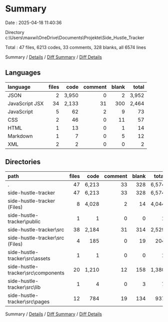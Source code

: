 # Summary

Date : 2025-04-18 11:40:36

Directory c:\\Users\\maxwi\\OneDrive\\Documents\\Projekte\\Side_Hustle_Tracker

Total : 47 files,  6213 codes, 33 comments, 328 blanks, all 6574 lines

Summary / [Details](details.md) / [Diff Summary](diff.md) / [Diff Details](diff-details.md)

## Languages
| language | files | code | comment | blank | total |
| :--- | ---: | ---: | ---: | ---: | ---: |
| JSON | 2 | 3,950 | 0 | 2 | 3,952 |
| JavaScript JSX | 34 | 2,133 | 31 | 300 | 2,464 |
| JavaScript | 5 | 62 | 2 | 9 | 73 |
| CSS | 2 | 46 | 0 | 11 | 57 |
| HTML | 1 | 13 | 0 | 1 | 14 |
| Markdown | 1 | 7 | 0 | 5 | 12 |
| XML | 2 | 2 | 0 | 0 | 2 |

## Directories
| path | files | code | comment | blank | total |
| :--- | ---: | ---: | ---: | ---: | ---: |
| . | 47 | 6,213 | 33 | 328 | 6,574 |
| side-hustle-tracker | 47 | 6,213 | 33 | 328 | 6,574 |
| side-hustle-tracker (Files) | 8 | 4,028 | 2 | 14 | 4,044 |
| side-hustle-tracker\\public | 1 | 1 | 0 | 0 | 1 |
| side-hustle-tracker\\src | 38 | 2,184 | 31 | 314 | 2,529 |
| side-hustle-tracker\\src (Files) | 4 | 185 | 0 | 19 | 204 |
| side-hustle-tracker\\src\\assets | 1 | 1 | 0 | 0 | 1 |
| side-hustle-tracker\\src\\components | 20 | 1,210 | 12 | 158 | 1,380 |
| side-hustle-tracker\\src\\lib | 1 | 4 | 0 | 3 | 7 |
| side-hustle-tracker\\src\\pages | 12 | 784 | 19 | 134 | 937 |

Summary / [Details](details.md) / [Diff Summary](diff.md) / [Diff Details](diff-details.md)